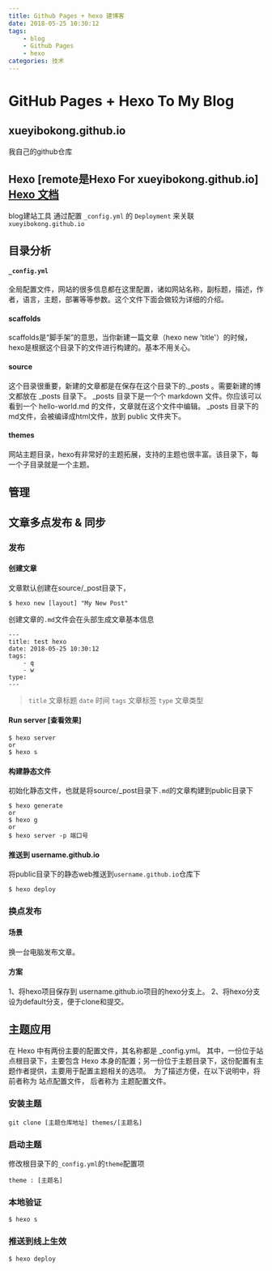 ```yaml
---
title: Github Pages + hexo 建博客
date: 2018-05-25 10:30:12
tags: 
	- blog
	- Github Pages
	- hexo
categories: 技术
---
```


# GitHub Pages + Hexo To My Blog
## xueyibokong.github.io
我自己的github仓库

## Hexo [remote是Hexo For xueyibokong.github.io] [Hexo 文档](https://hexo.io/zh-cn/docs)
blog建站工具
通过配置 `_config.yml` 的 `Deployment` 来关联 `xueyibokong.github.io`

## 目录分析
#### `_config.yml`
全局配置文件，网站的很多信息都在这里配置，诸如网站名称，副标题，描述，作者，语言，主题，部署等等参数。这个文件下面会做较为详细的介绍。
#### scaffolds
scaffolds是“脚手架”的意思，当你新建一篇文章（hexo new 'title'）的时候，hexo是根据这个目录下的文件进行构建的。基本不用关心。
#### source
这个目录很重要，新建的文章都是在保存在这个目录下的._posts 。需要新建的博文都放在 _posts 目录下。
_posts 目录下是一个个 markdown 文件。你应该可以看到一个 hello-world.md 的文件，文章就在这个文件中编辑。
_posts 目录下的md文件，会被编译成html文件，放到 public 文件夹下。
#### themes
网站主题目录，hexo有非常好的主题拓展，支持的主题也很丰富。该目录下，每一个子目录就是一个主题。
## 管理
## 文章多点发布 & 同步
### 发布
#### 创建文章
文章默认创建在source/_post目录下，
```
$ hexo new [layout] "My New Post"
```
创建文章的`.md`文件会在头部生成文章基本信息
```
---
title: test hexo
date: 2018-05-25 10:30:12
tags: 
	- q
	- w
type:	
---
```
>`title` 文章标题
>`date`  时间
>`tags`  文章标签
>`type`  文章类型
#### Run server [查看效果]
```
$ hexo server
or
$ hexo s
```
#### 构建静态文件
初始化静态文件，也就是将source/_post目录下`.md`的文章构建到public目录下
```
$ hexo generate 
or
$ hexo g
or 
$ hexo server -p 端口号
```
#### 推送到 username.github.io
将public目录下的静态web推送到`username.github.io`仓库下
```
$ hexo deploy
```
### 换点发布
#### 场景 
换一台电脑发布文章。
#### 方案
1、将hexo项目保存到 username.github.io项目的hexo分支上。
2、将hexo分支设为default分支，便于clone和提交。
## 主题应用
在 Hexo 中有两份主要的配置文件，其名称都是 _config.yml。 其中，一份位于站点根目录下，主要包含 Hexo 本身的配置；另一份位于主题目录下，这份配置有主题作者提供，主要用于配置主题相关的选项。 
为了描述方便，在以下说明中，将前者称为 站点配置文件， 后者称为 主题配置文件。
### 安装主题
```
git clone [主题仓库地址] themes/[主题名]
```
### 启动主题
修改根目录下的`_config.yml`的`theme`配置项
```
theme : [主题名]
```
### 本地验证
```
$ hexo s
```
### 推送到线上生效
```
$ hexo deploy
```
